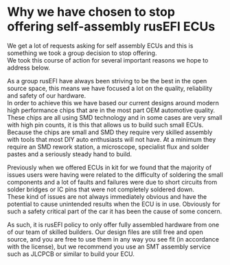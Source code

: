 # Why we have chosen to stop offering self-assembly rusEFI ECUs  

We get a lot of requests asking for self assembly ECUs and this is something we took a group decision to stop offering.  
We took this course of action for several important reasons we hope to address below.  

As a group rusEFI have always been striving to be the best in the open source space, this means we have focused a lot on the quality, reliability and safety of our hardware.  
In order to achieve this we have based our current designs around modern high performance chips that are in the most part OEM automotive quality. These chips are all using SMD technology and in some cases are very small with high pin counts, it is this that allows us to build such small ECUs.  
Because the chips are small and SMD they require very skilled assembly with tools that most DIY auto enthusiasts will not have. At a minimum they require an SMD rework station, a microscope, specialist flux and solder pastes and a seriously steady hand to build.  

Previously when we offered ECUs in kit for we found that the majority of issues users were having were related to the difficulty of soldering the small components and a lot of faults and failures were due to short circuits from solder bridges or IC pins that were not completely soldered down.  
These kind of issues are not always immediately obvious and have the potential to cause unintended results when the ECU is in use. Obviously for such a safety critical part of the car it has been the cause of some concern. 

As such, it is rusEFI policy to only offer fully assembled hardware from one of our team of skilled builders. 
Our design files are still free and open source, and you are free to use them in any way you see fit (in accordance with the license), but we recommend you use an SMT assembly service such as JLCPCB or similar to build your ECU. 